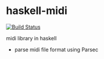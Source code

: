 haskell-midi
============

[![Build Status](https://travis-ci.org/lgarithm/haskell-midi.svg?branch=master)](https://travis-ci.org/lgarithm/haskell-midi)

midi library in haskell

* parse midi file format using Parsec

